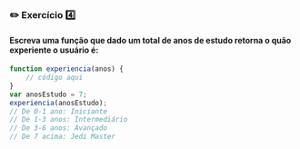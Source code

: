 ### :pencil2: Exercício :four:

#### Escreva uma função que dado um total de anos de estudo retorna o quão experiente o usuário é:

```javascript
function experiencia(anos) {
	// código aqui
}
var anosEstudo = 7;
experiencia(anosEstudo);
// De 0-1 ano: Iniciante
// De 1-3 anos: Intermediário
// De 3-6 anos: Avançado
// De 7 acima: Jedi Master
```
